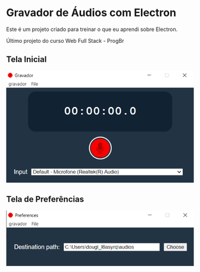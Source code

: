 # Gravador de Áudios com Electron

Este é um projeto criado para treinar o que eu aprendi sobre Electron. 

Último projeto do curso Web Full Stack - ProgBr

## Tela Inicial

![Screenshot](TelaInicial.png)

## Tela de Preferências

![Screenshot](Preferences.png)